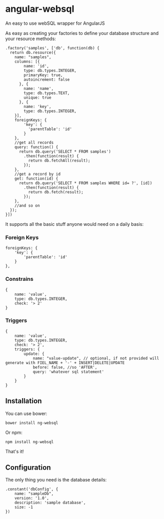 # angular-websql
An easy to use webSQL wrapper for AngularJS

As easy as creating your factories to define your database structure and your resource methods:

    .factory('samples', ['db', function(db) {
      return db.resource({
        name: "samples",
        columns: [{
            name: 'id',
            type: db.types.INTEGER,
            primaryKey: true,
            autoincrement: false
          }, {
            name: 'name',
            type: db.types.TEXT,
            unique: true
          }, {
            name: 'key',
            type: db.types.INTEGER,
        }],
        foreignKeys: {
            'key': {
              'parentTable': 'id'
            }
        },
        //get all records
        query: function() {
          return db.query('SELECT * FROM samples')
            .then(function(result) {
              return db.fetchAll(result);
            });
        },
        //get a record by id
        get: function(id) {
          return db.query('SELECT * FROM samples WHERE id= ?', [id])
            .then(function(result) {
              return db.fetch(result);
            });
        },
        //and so on
      });
    }])

It supports all the basic stuff anyone would need on a daily basis:

### Foreign Keys

    foreignKeys: {
        'key': {
            'parentTable': 'id'
        }
    },

### Constrains

    {
        name: 'value',
        type: db.types.INTEGER,
        check: '> 2'
    }


### Triggers

    {
        name: 'value',
        type: db.types.INTEGER,
        check: '> 2',
        triggers: {
            update: {
                name: "value-update", // optional, if not provided will generate with FIEL_NAME + '-' + INSERT|DELETE|UPDATE 
                before: false, //so 'AFTER',
                query: 'whatever sql statement'
            }
        }
    }

## Installation

You can use bower:

    bower install ng-websql

Or npm:

    npm install ng-websql

That's it!

## Configuration
The only thing you need is the database details:

    .constant('dbConfig', {
        name: "sampleDb",
        version: '1.0',
        description: 'sample database',
        size: -1
    })
